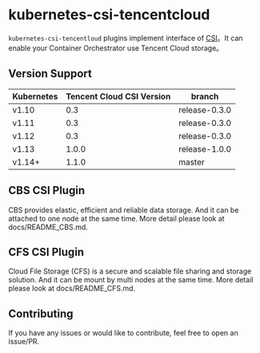 # kubernetes-csi-tencentcloud

`kubernetes-csi-tencentloud` plugins implement interface of [CSI](https://github.com/container-storage-interface/spec)。It can enable your Container Orchestrator use Tencent Cloud storage。

## Version Support

| Kubernetes | Tencent Cloud CSI Version | branch |
| ------ | ------ | ------ |
| v1.10 | 0.3   |  release-0.3.0 |
| v1.11 | 0.3   |  release-0.3.0 |
| v1.12 | 0.3   |  release-0.3.0 |
| v1.13 | 1.0.0 | release-1.0.0  |
| v1.14+ | 1.1.0 | master        |


## CBS CSI Plugin

CBS provides elastic, efficient and reliable data storage. And it can be attached to one node at the same time. More detail please look at
docs/README_CBS.md.

## CFS CSI Plugin

Cloud File Storage (CFS) is a secure and scalable file sharing and storage solution. And it can be mount by multi nodes at the same time. More detail please look at docs/README_CFS.md.

## Contributing

If you have any issues or would like to contribute, feel free to open an issue/PR.
